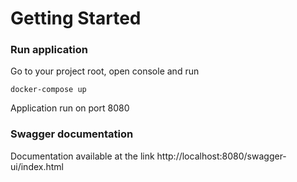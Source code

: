 # Getting Started

### Run application
Go to your project root, open console and run

    docker-compose up

Application run on port 8080
### Swagger documentation
Documentation available at the link
http://localhost:8080/swagger-ui/index.html



